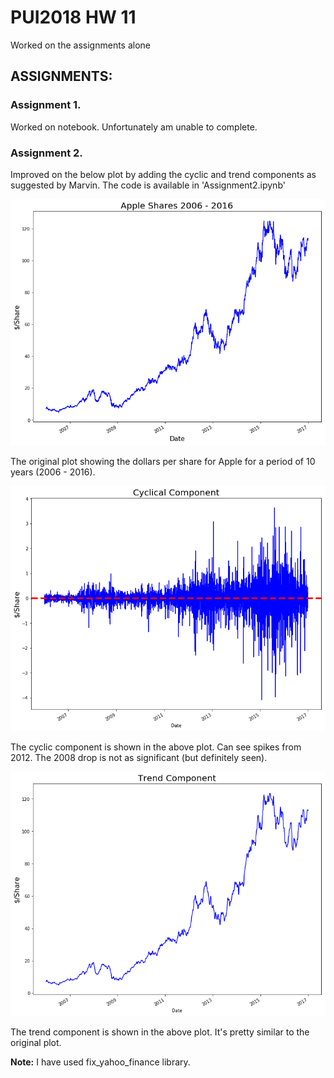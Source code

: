 
# PUI2018 HW 11

Worked on the assignments alone


## ASSIGNMENTS:

### Assignment 1. 
Worked on notebook. Unfortunately am unable to complete.

### Assignment 2. 
Improved on the below plot by adding the cyclic and trend components as suggested by Marvin. The code is available in 'Assignment2.ipynb'

![Alt text](appleshare.png)


The original plot showing the dollars per share for Apple for a period of 10 years (2006 - 2016). 


![Alt text](cyclic.png)


The cyclic component is shown in the above plot. Can see spikes from 2012. The 2008 drop is not as significant (but definitely seen). 


![Alt text](trend.png)


The trend component is shown in the above plot. It's pretty similar to the original plot.

**Note:** I have used fix_yahoo_finance library.

